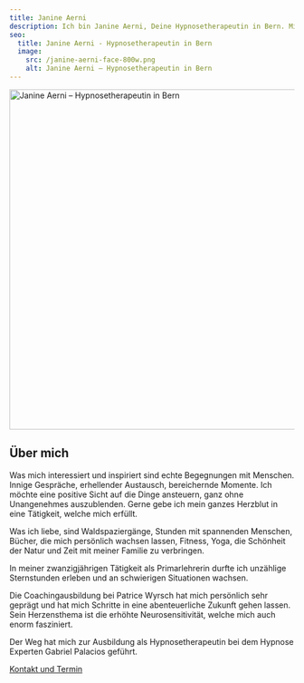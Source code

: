 ```yaml
---
title: Janine Aerni
description: Ich bin Janine Aerni, Deine Hypnosetherapeutin in Bern. Mit Leidenschaft helfe ich Menschen dabei, Süchte, Ängste und Stress durch Hypnose zu überwinden.
seo:
  title: Janine Aerni - Hypnosetherapeutin in Bern
  image:
    src: /janine-aerni-face-800w.png
    alt: Janine Aerni – Hypnosetherapeutin in Bern
---
```


<picture class="portrait-janine">
  <img
    srcset="../janine-aerni-400w.webp 400w, ../janine-aerni-600w.webp 600w, ../janine-aerni-800w.webp 800w, ../janine-aerni-1200w.webp 1000w"
    sizes="(max-width: 400px) 400px, (max-width: 600px) 600px, (max-width: 800px) 800px, (min-width: 801px) 1000px"
    src="../janine-aerni-1200w.webp"
    alt="Janine Aerni – Hypnosetherapeutin in Bern"
    width="800"
    height="600"
    loading="lazy"
  />
</picture>

## Über mich

Was mich interessiert und inspiriert sind echte Begegnungen
mit Menschen. Innige Gespräche, erhellender Austausch,
bereichernde Momente. Ich möchte eine positive Sicht auf die Dinge
ansteuern, ganz ohne Unangenehmes auszublenden.
Gerne gebe ich mein ganzes Herzblut in eine Tätigkeit, welche
mich erfüllt.

Was ich liebe, sind Waldspaziergänge, Stunden mit
spannenden Menschen, Bücher, die mich persönlich wachsen
lassen, Fitness, Yoga, die Schönheit der Natur und Zeit mit meiner Familie zu verbringen.

In meiner zwanzigjährigen Tätigkeit als Primarlehrerin durfte ich
unzählige Sternstunden erleben und an schwierigen Situationen
wachsen.

Die Coachingausbildung bei Patrice Wyrsch hat mich persönlich
sehr geprägt und hat mich Schritte in eine abenteuerliche
Zukunft gehen lassen. Sein Herzensthema ist die erhöhte
Neurosensitivität, welche mich auch enorm fasziniert.

Der Weg hat mich zur Ausbildung als Hypnosetherapeutin bei dem Hypnose Experten Gabriel Palacios geführt.

<a
data-umami-event="Janine – Button Kontakt"
href="/kontakt/"
class="inline-flex items-center justify-center px-6 py-3 text-base leading-tight font-bold text-red-600 bg-transparent border border-red-600 rounded-full transition hover:bg-red-500 hover:text-red-50 no-underline "
onclick="document.app.emitEvent('mouseDown', 'trigger-to-5');"> Kontakt und Termin</a>
